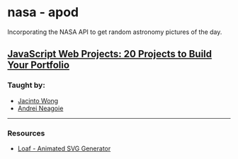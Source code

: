# nasa - apod
Incorporating the NASA API to get random astronomy pictures of the day.

## [JavaScript Web Projects: 20 Projects to Build Your Portfolio](https://zerotomastery.io/courses/javascript-projects/)
### Taught by: 
- [Jacinto Wong](https://zerotomastery.io/about/instructor/jacinto-wong)
- [Andrei Neagoie](https://zerotomastery.io/about/instructor/andrei-neagoie)

---

### Resources
- [Loaf - Animated SVG Generator](https://getloaf.io/)
